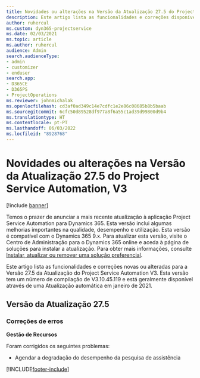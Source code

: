 ```yaml
---
title: Novidades ou alterações na Versão da Atualização 27.5 do Project Service Automation Hotfix, V3
description: Este artigo lista as funcionalidades e correções disponíveis na Correção de Versão 27.5 da Atualização do Project Service Automation, V3.
author: ruhercul
ms.custom: dyn365-projectservice
ms.date: 02/03/2021
ms.topic: article
ms.author: ruhercul
audience: Admin
search.audienceType:
- admin
- customizer
- enduser
search.app:
- D365CE
- D365PS
- ProjectOperations
ms.reviewer: johnmichalak
ms.openlocfilehash: cd3af0ad349c14e7cdfc1e2e86c08685b8b5baab
ms.sourcegitcommit: 6cfc50d89528df977a8f6a55c1ad39d99800d9b4
ms.translationtype: HT
ms.contentlocale: pt-PT
ms.lasthandoff: 06/03/2022
ms.locfileid: "8928768"
---
```

# <a name="whats-new-or-changed-in-project-service-automation-update-release-275-v3"></a>Novidades ou alterações na Versão da Atualização 27.5 do Project Service Automation, V3

[!include [banner](../includes/psa-now-project-operations.md)]

Temos o prazer de anunciar a mais recente atualização à aplicação Project Service Automation para Dynamics 365. Esta versão inclui algumas melhorias importantes na qualidade, desempenho e utilização. Esta versão é compatível com o Dynamics 365 9.x. Para atualizar esta versão, visite o Centro de Administração para o Dynamics 365 online e aceda à página de soluções para instalar a atualização. Para obter mais informações, consulte [Instalar, atualizar ou remover uma solução preferencial](/power-platform/admin/install-remove-preferred-solution).

Este artigo lista as funcionalidades e correções novas ou alteradas para a Versão 27.5 da Atualização do Project Service Automation V3. Esta versão tem um número de compilação de V3.10.45.119 e está geralmente disponível através de uma Atualização automática em janeiro de 2021.

## <a name="update-release-275"></a>Versão da Atualização 27.5

### <a name="bug-fixes"></a>Correções de erros


**Gestão de Recursos**

Foram corrigidos os seguintes problemas:

- Agendar a degradação do desempenho da pesquisa de assistência


[!INCLUDE[footer-include](../includes/footer-banner.md)]
